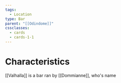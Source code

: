 ```yaml
---
tags:
  - Location
type: Bar
parent: "[[Odindome]]"
cssclasses:
  - cards
  - cards-1-1
---
```

# Characteristics
[[Valhalla]] is a bar ran by [[Dommianne]], who's name
